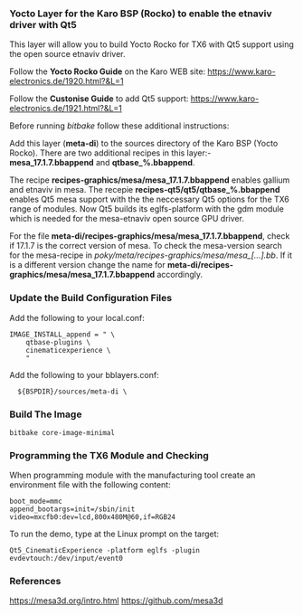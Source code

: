 ### Yocto Layer for the Karo BSP (Rocko) to enable the etnaviv driver with Qt5 ### 

This layer will allow you to build Yocto Rocko for TX6 with Qt5 support using the open source etnaviv driver.

Follow the **Yocto Rocko Guide** on the Karo WEB site:
https://www.karo-electronics.de/1920.html?&L=1

Follow the **Custonise Guide** to add Qt5 support:
https://www.karo-electronics.de/1921.html?&L=1

Before running *bitbake* follow these additional instructions:

Add this layer (**meta-di**) to the sources directory of the Karo BSP (Yocto Rocko). There are two additional recipes in this layer:- **mesa_17.1.7.bbappend** and **qtbase_%.bbappend**.

The recipe **recipes-graphics/mesa/mesa_17.1.7.bbappend** enables gallium and etnaviv in mesa. The recepie **recipes-qt5/qt5/qtbase_%.bbappend** enables Qt5 mesa support with the the neccessary Qt5 options for the TX6 range of modules. Now Qt5 builds its eglfs-platform with the gdm module which is needed for the mesa-etnaviv open source GPU driver.

For the file **meta-di/recipes-graphics/mesa/mesa_17.1.7.bbappend**, check if 17.1.7 is the correct version of mesa.
To check the mesa-version search for the mesa-recipe in *poky/meta/recipes-graphics/mesa/mesa_[...].bb*. If it
is a different version change the name for **meta-di/recipes-graphics/mesa/mesa_17.1.7.bbappend** accordingly.

### Update the Build Configuration Files ### 

Add the following to your local.conf:
```
IMAGE_INSTALL_append = " \
    qtbase-plugins \
    cinematicexperience \
    "
```
Add the following to your bblayers.conf:
```
  ${BSPDIR}/sources/meta-di \
```

### Build The Image ### 

```
bitbake core-image-minimal
```

### Programming the TX6 Module and Checking ### 

When programming module with the manufacturing tool create an environment file with the following content:

```
boot_mode=mmc
append_bootargs=init=/sbin/init video=mxcfb0:dev=lcd,800x480M@60,if=RGB24
```

To run the demo, type at the Linux prompt on the target:

```
Qt5_CinematicExperience -platform eglfs -plugin evdevtouch:/dev/input/event0
```

### References ### 
https://mesa3d.org/intro.html
https://github.com/mesa3d

